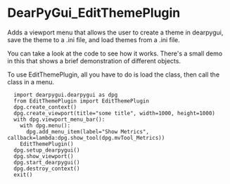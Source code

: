 # DearPyGui_EditThemePlugin
Adds a viewport menu that allows the user to create a theme in dearpygui, save the theme to a .ini file, and load themes from a .ini file.

You can take a look at the code to see how it works. There's a small demo in this that shows a brief demonstration of different objects. 

To use EditThemePlugin, all you have to do is load the class, then call the class in a menu.
```
  import dearpygui.dearpygui as dpg
  from EditThemePlugin import EditThemePlugin
  dpg.create_context()
  dpg.create_viewport(title="some title", width=1000, height=1000)
  with dpg.viewport_menu_bar():
    with dpg.menu():
      dpg.add_menu_item(label="Show Metrics", 		callback=lambda:dpg.show_tool(dpg.mvTool_Metrics))
    EditThemePlugin()
  dpg.setup_dearpygui()
  dpg.show_viewport()
  dpg.start_dearpygui()
  dpg.destroy_context()
  exit()
```
